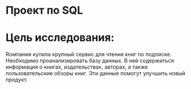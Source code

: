 # Проект по SQL
# Цель исследования:
Rомпания купила крупный сервис для чтения книг по подписке. Необходимо проанализировать базу данных. В ней содержиться информация о книгах, издательствах, авторах, а также пользовательские обзоры книг. Эти данные помогут улучшить новый продукт.
